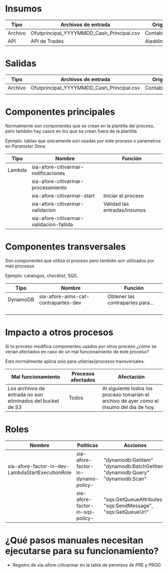 # Insumos

| Tipo    | Archivos de entrada                       | Origen        |
| ------- | ----------------------------------------- | ------------- |
| Archivo | Ofutprincipal_YYYYMMDD_Cash_Principal.csv | Contabiilidad |
| API     | API de Trades                             | Aladdin       |

# 

# Salidas

| Tipo    | Archivos de entrada                       | Origen        |
| ------- | ----------------------------------------- | ------------- |
| Archivo | Ofutprincipal_YYYYMMDD_Cash_Principal.csv | Contabiilidad |
|         |                                           |               |



# Componentes principales

Normalmente son componentes que se crean en la plantilla del proceso, pero también hay casos en los que se crean fuera de la plantilla

Ejemplo: tablas que únicamente son usadas por este proceso o parametros en _Parameter Store_ 

| Tipo   | Nombre                                  | Función                      |
| ------ | --------------------------------------- | ---------------------------- |
| Lambda | sia-afore-citivarmar-notificaciones     |                              |
|        | sia-afore-citivarmar-procesamiento      |                              |
|        | sia-afore-citivarmar-start              | Iniciar el proceso           |
|        | sia-afore-citivarmar-validacion         | Validad las entradas/insumos |
|        | sia-afore-citivarmar-validacion-fallida |                              |



# Componentes transversales

Son componentes que utiliza el proceso pero también son utilizados por más procesos

Ejemplo: catalogos, checklist, SQS.

| Tipo     | Nombre                              | Función                          |
| -------- | ----------------------------------- | -------------------------------- |
| DynamoDB | sia-afore-aims-cat-contrapartes-dev | Obtener las contrapartes para... |
|          |                                     |                                  |
|          |                                     |                                  |
|          |                                     |                                  |
|          |                                     |                                  |

# Impacto a otros procesos

Si tu proceso modifica componentes usados por otros proceso ¿cómo se verían afectados en caso de un mal funcionamiento de este proceso?

Esto normalmente aplica solo para utilerias/procesos transversales.

| Mal funcionamiento                                         | Procesos afectados | Afectación                                                                                |
| ---------------------------------------------------------- | ------------------ | ----------------------------------------------------------------------------------------- |
| Los archivos de entrada no son eliminados del bucket de S3 | Todos              | Al siguiente todos los proceso tomarían el archivo de ayer como el insumo del día de hoy. |



# Roles

| Nombre                                           | Políticas                          | Acciones                                                                                               |
| ------------------------------------------------ | ---------------------------------- | ------------------------------------------------------------------------------------------------------ |
| sia-afore-factor-in-dev-LambdaStartExecutionRole | sia-afore-factor-in-dynamo-policy- | "dynamodb:Getitem" "dynamodb:BatchGetItem" "dynamodb:Query" "dynamodb:Scan"                            |
|                                                  | sia-afore-factor-in-sqs-policy-    | "sqs:GetQueueAttributes",<br/>                "sqs:SendMessage",<br/>                "sqs:GetQueueUrl" |



# ¿Qué pasos manuales necesitan ejecutarse para su funcionamiento?

- Registro de sia-afore-citivarmar en la tabla de permisos de PRE y PROD.


